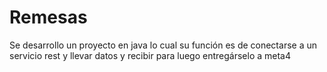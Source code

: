 # Remesas
Se desarrollo un proyecto en java lo cual su función es de conectarse a un servicio rest y llevar datos y recibir para luego entregárselo a meta4
